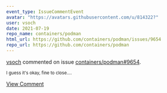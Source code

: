 ```yaml
---
event_type: IssueCommentEvent
avatar: "https://avatars.githubusercontent.com/u/814322?"
user: vsoch
date: 2021-07-19
repo_name: containers/podman
html_url: https://github.com/containers/podman/issues/9654
repo_url: https://github.com/containers/podman
---
```


<a href='https://github.com/vsoch' target='_blank'>vsoch</a> commented on issue <a href='https://github.com/containers/podman/issues/9654' target='_blank'>containers/podman#9654</a>.

<small>I guess it's okay, fine to close....</small>

<a href='https://github.com/containers/podman/issues/9654' target='_blank'>View Comment</a>